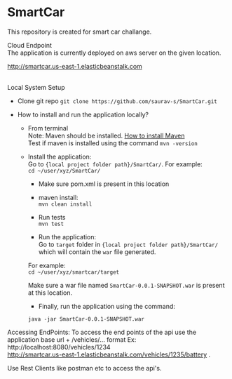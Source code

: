 # SmartCar
This repository is created for smart car challange.

Cloud Endpoint<br/>
The application is currently deployed on aws server on the given location.

http://smartcar.us-east-1.elasticbeanstalk.com  <br/><br/>


Local System Setup<br/>
* Clone git repo
`git clone https://github.com/saurav-s/SmartCar.git`

* How to install and run the application locally?

	* From terminal<br/>
	  Note: Maven should be installed. [How to install Maven](https://maven.apache.org/install.html) <br/>
      Test if maven is installed using the command `mvn -version` <br/>

	* Install the application:<br/>
      Go to `{local project folder path}/SmartCar/`. 
      For example: <br/>
      `cd ~/user/xyz/SmartCar/`<br/>

      	* Make sure pom.xml is present in this location<br/>
      	* maven install:<br/>
        `mvn clean install`</br>

      	* Run tests<br/>
      	`mvn test`<br/>

      	* Run the application:<br/>
      	Go to `target` folder in `{local project folder path}/SmartCar/` which will contain the `war` file generated.<br/>

      	For example:<br/>
      	`cd ~/user/xyz/smartcar/target`<br/>

      	Make sure a war file named `SmartCar-0.0.1-SNAPSHOT.war` is present at this location.<br/>

      	* Finally, run the application using the command: <br/>

      	`java -jar SmartCar-0.0.1-SNAPSHOT.war`<br/>


Accessing EndPoints:
To access the end points of the api use the application base url + /vehicles/... format 
Ex: http://localhost:8080/vehicles/1234  <br/>
    http://smartcar.us-east-1.elasticbeanstalk.com/vehicles/1235/battery . <br/>

Use Rest Clients like postman etc to access the api's.

